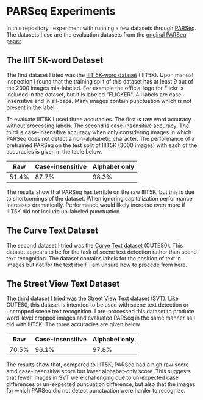 # PARSeq Experiments
In this repository I experiment with running a few datasets through [PARSeq](https://github.com/baudm/parseq). The datasets I use are the evaluation datasets from the [original PARSeq paper](https://link.springer.com/chapter/10.1007/978-3-031-19815-1_11). 

## The IIIT 5K-word Dataset
The first dataset I tried was the [IIIT 5K-word dataset](https://cvit.iiit.ac.in/research/projects/cvit-projects/the-iiit-5k-word-dataset) \(IIIT5K\). Upon manual inspection I found that the training split of this dataset has at least 9 out of the 2000 images mis-labeled. For example the official logo for Flickr is included in the dataset, but it is labeled "FLICKER". All labels are case-insensitive and in all-caps. Many images contain punctuation which is not present in the label.

To evaluate IIIT5K I used three accuracies. The first is raw word accuracy without processing labels. The second is case-insensitive accuracy. The third is case-insensitive accuracy when only considering images in which PARSeq does not detect a non-alphabetic character. The performance of a pretrained PARSeq on the test split of IIIT5K \(3000 images\) with each of the accuracies is given in the table below.

|Raw  |Case-insensitive|Alphabet only|
|-----|----------------|-------------|
|51.4%|87.7%           |98.3%        |

The results show that PARSeq has terrible on the raw IIIT5K, but this is due to shortcomings of the dataset. When ignoring capitalization performance increases dramatically. Performance would likely increase even more if IIIT5K did not include un-labeled punctuation.

## The Curve Text Dataset
The second dataset I tried was the [Curve Text dataset](http://cs-chan.com/downloads_cute80_dataset.html) \(CUTE80\). This dataset appears to be for the task of scene text detection rather than scene text recognition. The dataset contains labels for the position of text in images but not for the text itself. I am unsure how to procede from here.

## The Street View Text Dataset
The third dataset I tried was the [Street View Text dataset](http://www.iapr-tc11.org/mediawiki/index.php/The_Street_View_Text_Dataset) \(SVT\). Like CUTE80, this dataset is intended to be used with scene text detection or uncropped scene text recognition. I pre-processed this dataset to produce word-level cropped images and evaluated PARSeq in the same manner as I did with IIIT5K. The three accuracies are given below.

|Raw  |Case-insensitive|Alphabet only|
|-----|----------------|-------------|
|70.5%|96.1%           |97.8%        |

The results show that, compared to IIIT5K, PARSeq had a high raw score amd case-insensitive score but lower alphabet-only score. This suggests that fewer images in SVT were challenging due to un-expected case differences or un-expected puncuation difference, but also that the images for which PARSeq did not detect punctuation were harder to recognize.
